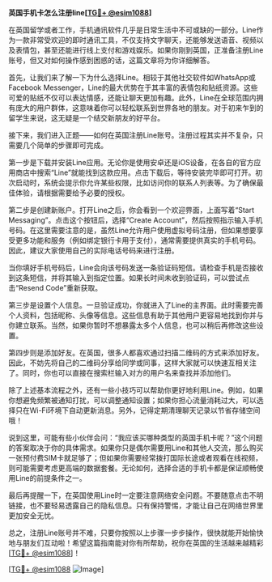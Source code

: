 **英国手机卡怎么注册line[[TG💪+ @esim1088](https://t.me/s/esim1088)]**

在英国留学或者工作，手机通讯软件几乎是日常生活中不可或缺的一部分。Line作为一款非常受欢迎的即时通讯工具，不仅支持文字聊天，还能够发送语音、视频以及表情包，甚至还能进行线上支付和游戏娱乐。如果你刚到英国，正准备注册Line账号，但又对如何操作感到困惑的话，这篇文章将为你详细解答。

首先，让我们来了解一下为什么选择Line。相较于其他社交软件如WhatsApp或Facebook Messenger，Line的最大优势在于其丰富的表情包和贴纸资源。这些可爱的贴纸不仅可以表达情感，还能让聊天更加有趣。此外，Line在全球范围内拥有庞大的用户群体，这意味着你可以轻松联系到世界各地的朋友。对于初来乍到的留学生来说，这无疑是一个结交新朋友的好平台。

接下来，我们进入正题——如何在英国注册Line账号。注册过程其实并不复杂，只需要几个简单的步骤即可完成。

第一步是下载并安装Line应用。无论你是使用安卓还是iOS设备，在各自的官方应用商店中搜索“Line”就能找到这款应用。点击下载后，等待安装完毕即可打开。初次启动时，系统会提示你允许某些权限，比如访问你的联系人列表等。为了确保最佳体验，请根据需要给予必要的授权。

第二步是创建新账户。打开Line之后，你会看到一个欢迎界面，上面写着“Start Messaging”。点击这个按钮后，选择“Create Account”，然后按照指示输入手机号码。在这里需要注意的是，虽然Line允许用户使用虚拟号码注册，但如果想要享受更多功能和服务（例如绑定银行卡用于支付），通常需要提供真实的手机号码。因此，建议大家使用自己的实际电话号码来进行注册。

当你填好手机号码后，Line会向该号码发送一条验证码短信。请检查手机是否接收到这条短信，并将其输入到指定位置。如果长时间未收到验证码，可以尝试点击“Resend Code”重新获取。

第三步是设置个人信息。一旦验证成功，你就进入了Line的主界面。此时需要完善个人资料，包括昵称、头像等信息。这些信息有助于其他用户更容易地找到你并与你建立联系。当然，如果你暂时不想暴露太多个人信息，也可以稍后再修改这些设置。

第四步则是添加好友。在英国，很多人都喜欢通过扫描二维码的方式来添加好友。因此，不妨先将自己的二维码分享给同学或同事，这样大家就可以快速互相关注了。同时，你也可以直接在搜索栏输入对方的用户名来查找并添加他们。

除了上述基本流程之外，还有一些小技巧可以帮助你更好地利用Line。例如，如果你想避免频繁被通知打扰，可以调整通知设置；如果你担心流量消耗过大，可以选择只在Wi-Fi环境下自动更新消息。另外，记得定期清理聊天记录以节省存储空间哦！

说到这里，可能有些小伙伴会问：“我应该买哪种类型的英国手机卡呢？”这个问题的答案取决于你的具体需求。如果你只是偶尔需要用Line和其他人交流，那么购买一张预付费SIM卡就足够了；但如果你需要经常拨打国际长途或者观看在线视频，则可能需要考虑更高端的数据套餐。无论如何，选择合适的手机卡都是保证顺畅使用Line的前提条件之一。

最后再提醒一下，在英国使用Line时一定要注意网络安全问题。不要随意点击不明链接，也不要轻易透露自己的隐私信息。只有保持警惕，才能让自己在网络世界里更加安全无忧。

总之，注册Line账号并不难，只要你按照以上步骤一步步操作，很快就能开始愉快地与朋友们互动啦！希望这篇指南能对你有所帮助，祝你在英国的生活越来越精彩[[TG💪+ @esim1088](https://t.me/s/esim1088)]！

[[TG💪+ @esim1088](https://t.me/s/esim1088) ![Image](https://i.postimg.cc/4NQfJmqS/Snipaste-2025-05-13-00-14-12.png)]